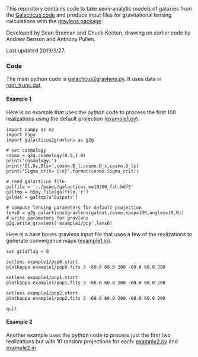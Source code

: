 This repository contains code to take semi-analytic models of galaxies from the [Galacticus code](https://bitbucket.org/galacticusdev/galacticus/wiki/Home) and produce input files for gravitational lensing calculations with the [gravlens package](http://www.physics.rutgers.edu/~keeton/gravlens/2012WS).

Developed by Sean Brennan and Chuck Keeton, drawing on earlier code by Andrew Benson and Anthony Pullen.

Last updated 2019/3/27.

### Code

The main python code is [galacticus2gravlens.py](galacticus2gravlens.py). It uses data in [root_trunc.dat](root_trunc.dat).

#### Example 1

Here is an example that uses the python code to process the first 100 realizations using the default projection ([example1.py](example1.py)).

```
import numpy as np
import h5py
import galacticus2gravlens as g2g

# set cosmology
cosmo = g2g.cosmology(0.5,1.0)
print('cosmology:')
print('Dl,Ds,Dls=',cosmo.D_l,cosmo.D_s,cosmo.D_ls)
print('Sigma_crit= {:e}'.format(cosmo.Sigma_crit))

# read galacticus file
galfile = '../pspec/galacticus_mw19200_fsh.hdf5'
galtmp = h5py.File(galfile,'r')
galdat = galtmp[u'Outputs']

# compute lensing parameters for default projection
lens0 = g2g.galacticus2gravlens(galdat,cosmo,npop=100,angles=[0,0])
# write parameters for gravlens
g2g.write_gravlens('example1/pop',lens0)
```

Here is a bare bones gravlens input file that uses a few of the realizations to generate convergence maps ([example1.in](example1.in)).

```
set gridflag = 0

setlens example1/pop0.start
plotkappa example1/pop0.fits 3 -60.0 60.0 200 -60.0 60.0 200

setlens example1/pop1.start
plotkappa example1/pop1.fits 3 -60.0 60.0 200 -60.0 60.0 200

setlens example1/pop2.start
plotkappa example1/pop2.fits 3 -60.0 60.0 200 -60.0 60.0 200

quit
```

#### Example 2

Another example uses the python code to process just the first two realizations but with 10 random projections for each: [example2.py](example2.py) and [example2.in](example2.in)

